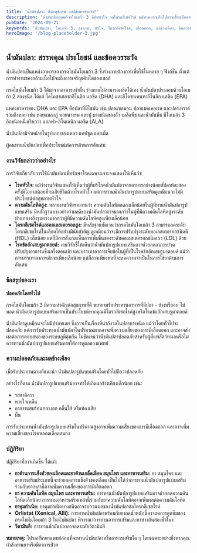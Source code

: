```yaml
---
title: 'น้ำมันปลา: ดีต่อสุขภาพ แต่มีข้อควรระวัง!'
description: 'น้ำมันปลาอุดมด้วยโอเมก้า 3 ดีต่อหัวใจ ลดไตรกลีเซอไรด์ แต่ทานมากเกินไปอาจเสี่ยงเลือดออก เรียนรู้ข้อดี ข้อเสีย และวิธีทานน้ำมันปลาอย่างปลอดภัย'
pubDate: '2024-09-21'
keywords: 'น้ำมันปลา, โอเมก้า 3, สุขภาพ, หัวใจ, ไตรกลีเซอไรด์, เลือดออก, ผลข้างเคียง, ข้อควรระวัง'
heroImage: '/blog-placeholder-3.jpg'
---
```


## น้ำมันปลา: สรรพคุณ ประโยชน์ และข้อควรระวัง

น้ำมันปลาเป็นแหล่งอาหารของกรดไขมันโอเมก้า 3 ซึ่งร่างกายต้องการเพื่อใช้ในหลาย ๆ ฟังก์ชั่น ตั้งแต่การทำงานของกล้ามเนื้อไปจนถึงการเจริญเติบโตของเซลล์

กรดไขมันโอเมก้า 3 ได้มาจากอาหารเท่านั้น ร่างกายไม่สามารถผลิตได้เอง น้ำมันปลาประกอบด้วยโอเมก้า 2 สองชนิด ได้แก่ โดโคซาเฮกซาอีโนอิก แอซิด (DHA) และอีโคซาเพนทาอีโนอิก แอซิด (EPA)

แหล่งอาหารของ DHA และ EPA คือปลาที่มีไขมัน เช่น ปลาแซลมอน ปลาแมคเคอเรล และปลาเทราต์ รวมถึงหอย เช่น หอยแมลงภู่ หอยนางรม และปู บางชนิดของถั่ว เมล็ดพืช และน้ำมันพืช มีโอเมก้า 3 อีกชนิดหนึ่งเรียกว่า แอลฟา-ลิโนเลนิก แอซิด (ALA)

น้ำมันปลามีจำหน่ายในรูปแบบของเหลว แคปซูล และเม็ด

ผู้คนทานน้ำมันปลาเพื่อประโยชน์ต่อการต้านการอักเสบ

### งานวิจัยกล่าวว่าอย่างไร

การวิจัยเกี่ยวกับการใช้น้ำมันปลาเพื่อรักษาโรคเฉพาะเจาะจงแสดงให้เห็นว่า:

* **โรคหัวใจ:** แม้ว่างานวิจัยแสดงให้เห็นว่าผู้ที่บริโภคน้ำมันปลาจากอาหารอย่างน้อยสัปดาห์ละสองครั้งมีโอกาสน้อยที่จะเสียชีวิตด้วยโรคหัวใจ แต่การทานน้ำมันปลารูปแบบเสริมดูเหมือนจะไม่มีประโยชน์ต่อสุขภาพหัวใจ
* **ความดันโลหิตสูง:** หลายงานวิจัยรายงานว่า ความดันโลหิตลดลงเล็กน้อยในผู้ที่ทานน้ำมันปลารูปแบบเสริม มีหลักฐานบางอย่างว่าผลดีของน้ำมันปลาอาจมากกว่าในผู้ที่มีความดันโลหิตสูงระดับปานกลางถึงรุนแรงมากกว่าผู้ที่มีความดันโลหิตสูงเพียงเล็กน้อย
* **ไตรกลีเซอไรด์และคอเลสเตอรอลสูง:** มีหลักฐานชัดเจนว่ากรดไขมันโอเมก้า 3 สามารถลดระดับไตรกลีเซอไรด์ในเลือดได้อย่างมีนัยสำคัญ ดูเหมือนว่าจะมีการปรับปรุงระดับคอเลสเตอรอลชนิดดี (HDL) เล็กน้อย แต่ก็มีการสังเกตเห็นการเพิ่มขึ้นของระดับคอเลสเตอรอลชนิดเลว (LDL) ด้วย
* **โรคข้ออักเสบรูมาตอยด์:** งานวิจัยชี้ให้เห็นว่าน้ำมันปลารูปแบบเสริมอาจช่วยลดอาการปวด ปรับปรุงอาการแข็งเกร็งตอนเช้า และบรรเทาอาการเจ็บข้อในผู้ที่เป็นโรคข้ออักเสบรูมาตอยด์ แม้ว่าการบรรเทาอาการมักจะเพียงเล็กน้อย แต่ก็อาจเพียงพอที่จะลดความจำเป็นในการใช้ยาต้านการอักเสบ

### ข้อสรุปของเรา

**ปลอดภัยโดยทั่วไป**

กรดไขมันโอเมก้า 3 มีความสำคัญต่อสุขภาพที่ดี พยายามรับประทานอาหารที่มีปลา - ย่างหรืออบ ไม่ทอด น้ำมันปลารูปแบบเสริมอาจเป็นประโยชน์หากคุณมีไตรกลีเซอไรด์สูงหรือโรคข้ออักเสบรูมาตอยด์

น้ำมันปลาดูเหมือนจะไม่มีปรอทเลย ซึ่งอาจเป็นเรื่องที่น่ากังวลในปลาบางชนิด แม้ว่าโดยทั่วไปจะปลอดภัย แต่การรับประทานน้ำมันปลาในปริมาณมากอาจเพิ่มความเสี่ยงของการมีเลือดออก และอาจส่งผลต่อการตอบสนองของระบบภูมิคุ้มกัน ไม่ชัดเจนว่าน้ำมันปลาปลอดภัยสำหรับผู้ที่แพ้สัตว์ทะเลหรือไม่ ควรทานน้ำมันปลารูปแบบเสริมภายใต้การดูแลของแพทย์

### ความปลอดภัยและผลข้างเคียง

เมื่อรับประทานตามที่แนะนำ น้ำมันปลารูปแบบเสริมโดยทั่วไปถือว่าปลอดภัย

อย่างไรก็ตาม น้ำมันปลารูปแบบเสริมอาจทำให้เกิดผลข้างเคียงเล็กน้อย เช่น:

* รสชาติคาว
* หายใจเหม็น
* อาการแสบร้อนกลางอก คลื่นไส้ หรือท้องเสีย
* ผื่น

การรับประทานน้ำมันปลารูปแบบเสริมในปริมาณสูงอาจเพิ่มความเสี่ยงของการมีเลือดออก และอาจเพิ่มความเสี่ยงของโรคหลอดเลือดสมอง

### ปฏิกิริยา

ปฏิกิริยาที่อาจเกิดขึ้น ได้แก่:

* **ยาต้านการแข็งตัวของเลือดและยาต้านเกล็ดเลือด สมุนไพร และอาหารเสริม:** ยา สมุนไพร และอาหารเสริมประเภทนี้จะช่วยลดการแข็งตัวของเลือด เป็นไปได้ว่าการทานน้ำมันปลารูปแบบเสริมร่วมกับยาเหล่านี้อาจเพิ่มความเสี่ยงของการมีเลือดออก
* **ยา ความดันโลหิต สมุนไพร และอาหารเสริม:** การทานน้ำมันปลารูปแบบเสริมอาจช่วยลดความดันโลหิตเล็กน้อย การทานอาหารเสริมเหล่านี้ร่วมกับยาความดันโลหิตอาจเพิ่มผลต่อความดันโลหิต
* **ยาคุมกำเนิด:** ยาคุมกำเนิดบางชนิดอาจรบกวนผลของน้ำมันปลาต่อไตรกลีเซอไรด์
* **Orlistat (Xenical, Alli):** การทานน้ำมันปลาพร้อมกับยาลดน้ำหนักนี้อาจลดการดูดซึมของกรดไขมันโอเมก้า 3 ในน้ำมันปลา พิจารณาการทานอาหารเสริมและยาห่างกันสองชั่วโมง
* **วิตามินอี:** การทานน้ำมันปลาอาจลดระดับวิตามินอี

**หมายเหตุ:** โปรดปรึกษาแพทย์ก่อนที่จะทานน้ำมันปลาหรืออาหารเสริมใด ๆ โดยเฉพาะอย่างยิ่งหากคุณกำลังทานยาหรือมีอาการป่วย

